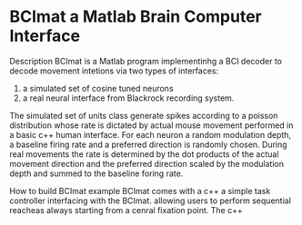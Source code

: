 # BCImat a Matlab Brain Computer Interface
Description
BCImat is a Matlab program implementinhg a BCI decoder to decode movement intetions via two types of interfaces:
1) a simulated set of cosine tuned neurons
2) a real neural interface from Blackrock recording system.

The simulated set of units class generate spikes according to a poisson distribution whose rate is dictated by actual mouse movement performed in a basic c++ human interface.
For each neuron a random modulation depth, a baseline firing rate and a preferred direction is randomly chosen. During real movements the rate is determined by the dot products of the actual movement direction 
and the preferred direction scaled by the modulation depth and summed to the baseline foring rate. 
     

  

How to build BCImat example
BCImat comes with a c++ a simple task controller interfacing with the BCImat. allowing users to perform sequential reacheas always starting from a cenral fixation point.
The c++ 